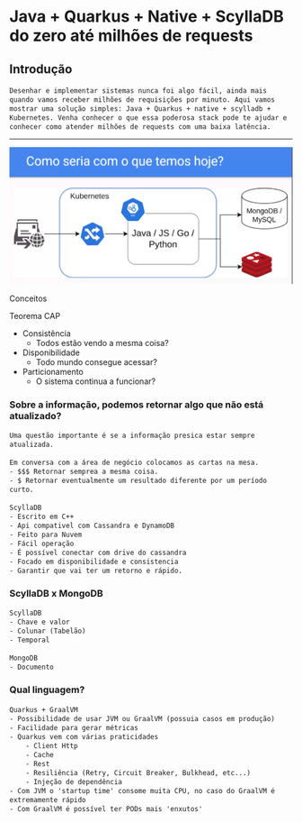 # Java + Quarkus + Native + ScyllaDB do zero até milhões de requests

## Introdução
    Desenhar e implementar sistemas nunca foi algo fácil, ainda mais quando vamos receber milhões de requisições por minuto. Aqui vamos mostrar uma solução simples: Java + Quarkus + native + scylladb + Kubernetes. Venha conhecer o que essa poderosa stack pode te ajudar e conhecer como atender milhões de requests com uma baixa latência.
---

![Alt text](./assets/image-6.png)

Conceitos

Teorema CAP
- Consistência
    - Todos estão vendo a mesma coisa?
- Disponibilidade
    - Todo mundo consegue acessar?
- Particionamento
    - O sistema continua a funcionar?

### Sobre a informação, podemos retornar algo que não está atualizado?

    Uma questão importante é se a informação presica estar sempre atualizada.

    Em conversa com a área de negócio colocamos as cartas na mesa.
    - $$$ Retornar semprea a mesma coisa.
    - $ Retornar eventualmente um resultado diferente por um período curto.

    ScyllaDB
    - Escrito em C++
    - Api compativel com Cassandra e DynamoDB
    - Feito para Nuvem
    - Fácil operação
    - É possível conectar com drive do cassandra
    - Focado em disponibilidade e consistencia
    - Garantir que vai ter um retorno e rápido.

### ScyllaDB x MongoDB

    ScyllaDB
    - Chave e valor
    - Colunar (Tabelão)
    - Temporal

    MongoDB
    - Documento

### Qual linguagem?

    Quarkus + GraalVM
    - Possibilidade de usar JVM ou GraalVM (possuia casos em produção)
    - Facilidade para gerar métricas
    - Quarkus vem com várias praticidades
        - Client Http
        - Cache
        - Rest
        - Resiliência (Retry, Circuit Breaker, Bulkhead, etc...)
        - Injeção de dependência
    - Com JVM o 'startup time' consome muita CPU, no caso do GraalVM é extremamente rápido
    - Com GraalVM é possível ter PODs mais 'enxutos'
